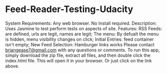 # Feed-Reader-Testing-Udacity
System Requirements: Any web browser. No Install required. 
Description: Uses Jasmine to test perform tests on aspects of site. 
Features: RSS Feeds: are defined, urls are legit, names are legit; The menu: By defualt the menu is hidden, menu visibility changes on click; Initial Entries: feed container isn't empty; New Feed Selection: Hamburger links works
Please contact briangease7@gmail.com with any questions or comments. 
To run this app, simply download the zip file, extract all files, and then double click the index.html file. This will open it in your browser. Or just click on the link above.
